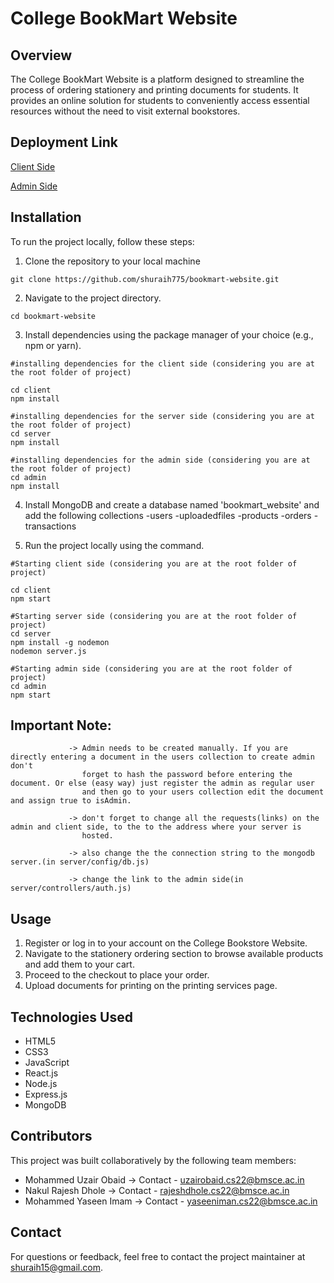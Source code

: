 # College BookMart Website

## Overview
The College BookMart Website is a platform designed to streamline the process of ordering stationery and printing documents for students. It provides an online solution for students to conveniently access essential resources without the need to visit external bookstores.

## Deployment Link
[Client Side](https://collegebookmart.netlify.app/)

[Admin Side](https://collegemartadmin.netlify.app/)


## Installation
To run the project locally, follow these steps:
1. Clone the repository to your local machine
```
git clone https://github.com/shuraih775/bookmart-website.git
```
2. Navigate to the project directory.
```
cd bookmart-website
```
3. Install dependencies using the package manager of your choice (e.g., npm or yarn).
```
#installing dependencies for the client side (considering you are at the root folder of project)

cd client
npm install

#installing dependencies for the server side (considering you are at the root folder of project)
cd server
npm install

#installing dependencies for the admin side (considering you are at the root folder of project)
cd admin
npm install

```
4. Install MongoDB and create a database named 'bookmart_website' and add the following collections
 -users
 -uploadedfiles
 -products
 -orders
 -transactions

5. Run the project locally using the command.
```
#Starting client side (considering you are at the root folder of project)

cd client
npm start

#Starting server side (considering you are at the root folder of project)
cd server
npm install -g nodemon
nodemon server.js

#Starting admin side (considering you are at the root folder of project)
cd admin
npm start
```
## Important Note: 
                 -> Admin needs to be created manually. If you are directly entering a document in the users collection to create admin don't 
                    forget to hash the password before entering the document. Or else (easy way) just register the admin as regular user
                    and then go to your users collection edit the document and assign true to isAdmin.
                 
                 -> don't forget to change all the requests(links) on the admin and client side, to the to the address where your server is  
                    hosted.

                 -> also change the the connection string to the mongodb server.(in server/config/db.js)

                 -> change the link to the admin side(in server/controllers/auth.js)

## Usage
1. Register or log in to your account on the College Bookstore Website.
2. Navigate to the stationery ordering section to browse available products and add them to your cart.
3. Proceed to the checkout to place your order.
4. Upload documents for printing on the printing services page.

## Technologies Used
- HTML5
- CSS3
- JavaScript
- React.js
- Node.js
- Express.js
- MongoDB

  
## Contributors

This project was built collaboratively by the following team members:

- Mohammed Uzair Obaid -> Contact - [uzairobaid.cs22@bmsce.ac.in](mailto:uzairobaid.cs22@bmsce.ac.in)
- Nakul Rajesh Dhole -> Contact - [rajeshdhole.cs22@bmsce.ac.in](mailto:rajeshdhole.cs22@bmsce.ac.in)
- Mohammed Yaseen Imam -> Contact - [yaseeniman.cs22@bmsce.ac.in](mailto:yaseeniman.cs22@bmsce.ac.in)
  
## Contact
For questions or feedback, feel free to contact the project maintainer at [shuraih15@gmail.com](mailto:shuraih15@gmail.com).
